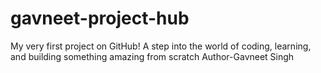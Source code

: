# gavneet-project-hub
My very first project on GitHub! A step into the world of coding, learning, and building something amazing from scratch
Author-Gavneet Singh

